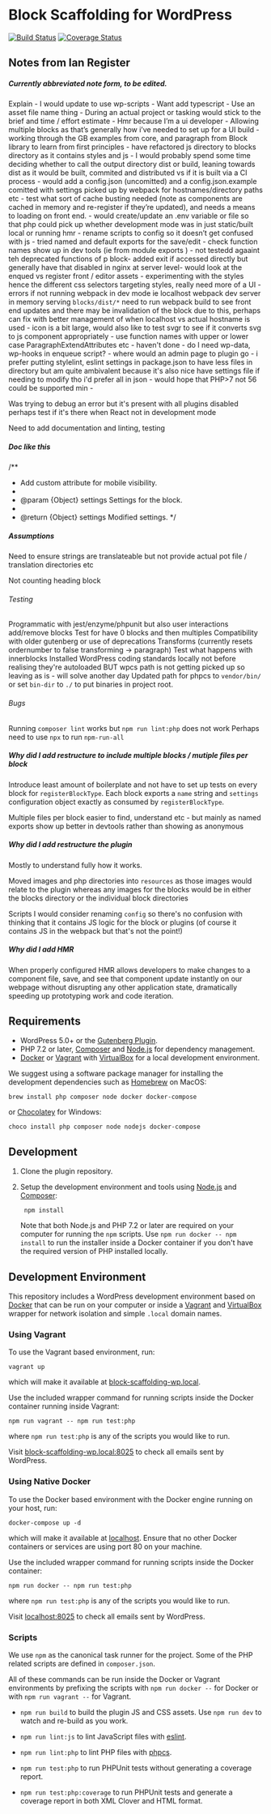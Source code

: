 # Block Scaffolding for WordPress

[![Build Status](https://travis-ci.com/xwp/block-scaffolding-wp.svg?branch=master)](https://travis-ci.com/xwp/block-scaffolding-wp)
[![Coverage Status](https://coveralls.io/repos/github/xwp/block-scaffolding-wp/badge.svg?branch=master)](https://coveralls.io/github/xwp/block-scaffolding-wp?branch=master)

## Notes from Ian Register

##### Currently abbreviated note form, to be edited.

Explain - I would update to use wp-scripts - Want add typescript - Use an asset file name thing - During an actual project or tasking would stick to the brief and time / effort estimate - Hmr because I’m a ui developer - Allowing multiple blocks as that’s generally how i’ve needed to set up for a UI build - working through the GB examples from core, and paragraph from Block library to learn from first principles - have refactored js directory to blocks directory as it contains styles and js - I would probably spend some time deciding whether to call the output directory dist or build, leaning towards dist as it would be built, commited and distributed vs if it is built via a CI process - would add a config.json (uncomitted) and a config.json.example comitted with settings picked up by webpack for hostnames/directory paths etc - test what sort of cache busting needed (note as components are cached in memory and re-register if they’re updated), and needs a means to loading on front end. - would create/update an .env variable or file so that php could pick up whether development mode was in just static/built local or running hmr - rename scripts to config so it doesn’t get confused with js - tried named and default exports for the save/edit - check function names show up in dev tools (ie from module exports ) - not testedd agaaint teh deprecated functions of p block-  added exit if accessed directly but generally have that disabled in nginx at server level- would look at the enqued vs register front / editor assets - experimenting with the styles hence the different css selectors targeting styles, really need more of a UI - errors if not running webpack in dev mode ie localhost webpack dev server in memory serving `blocks/dist/*` need to run webpack build to see front end updates and there may be invalidation of the block due to this, perhaps can fix with better management of when localhost vs actual hostname is used - icon is a bit large, would also like to test svgr to see if it converts svg to js component appropriately - use function names with upper or lower case ParagraphExtendAttributes etc - haven't done - do I need wp-data, wp-hooks in enqueue script? - where would an admin page to plugin go - i prefer putting stylelint, eslint settings in package.json to have less files in directory but am quite ambivalent because it's also nice have settings file if needing to modify tho i'd prefer all in json - would hope that PHP>7 not 56 could be supported min - 

Was trying to debug an error but it's present with all plugins disabled perhaps test if it's there when React not in development mode

Need to add documentation and linting, testing


##### Doc like this
/**
 * Add custom attribute for mobile visibility.
 *
 * @param {Object} settings Settings for the block.
 *
 * @return {Object} settings Modified settings.
 */

##### Assumptions
Need to ensure strings are translateable but not provide actual pot file / translation directories etc

Not counting heading block

###### Testing

Programmatic with jest/enzyme/phpunit but also user interactions add/remove blocks
Test for have 0 blocks and then multiples
Compatibility with older gutenberg or use of deprecations
Transforms (currently resets ordernumber to false transforming -> paragraph)
Test what happens with innerblocks
Installed WordPress coding standards locally not before realising they're autoloaded BUT wpcs path is not getting picked up so leaving as is - will solve another day
Updated path for phpcs to `vendor/bin/` or set `bin-dir` to `./` to put binaries in project root. 

###### Bugs

Running `composer lint` works but `npm run lint:php` does not work
Perhaps need to use `npx` to run `npm-run-all`

##### Why did I add restructure to include multiple blocks / mutiple files per block

Introduce least amount of boilerplate and not have to set up tests on every block for `registerBlockType`. Each block exports a `name` string and `settings` configuration object exactly as consumed by `registerBlockType`.

Multiple files per block easier to find, understand etc - but mainly as named exports show up better in devtools rather than showing as anonymous 

##### Why did I add restructure the plugin

Mostly to understand fully how it works.

Moved images and php directories into `resources` as those images would relate to the plugin whereas any images for the blocks would be in either the blocks directory or the individual block directories

Scripts I would consider renaming `config` so there's no confusion with thinking that it contains JS logic for the block or plugins (of course it contains JS in the webpack but that's not the point!)

##### Why did I add HMR

When properly configured HMR allows developers to make changes to a component file, save, and see that component update instantly on our webpage without disrupting any other application state, dramatically speeding up prototyping work and code iteration.

## Requirements

- WordPress 5.0+ or the [Gutenberg Plugin](https://wordpress.org/plugins/gutenberg/).
- PHP 7.2 or later, [Composer](https://getcomposer.org) and [Node.js](https://nodejs.org) for dependency management.
- [Docker](https://docs.docker.com/install/) or [Vagrant](https://www.vagrantup.com) with [VirtualBox](https://www.virtualbox.org) for a local development environment.

We suggest using a software package manager for installing the development dependencies such as [Homebrew](https://brew.sh) on MacOS:

	brew install php composer node docker docker-compose

or [Chocolatey](https://chocolatey.org) for Windows:

	choco install php composer node nodejs docker-compose


## Development

1. Clone the plugin repository.

2. Setup the development environment and tools using [Node.js](https://nodejs.org) and [Composer](https://getcomposer.org):

		npm install

	Note that both Node.js and PHP 7.2 or later are required on your computer for running the `npm` scripts. Use `npm run docker -- npm install` to run the installer inside a Docker container if you don't have the required version of PHP installed locally.

## Development Environment

This repository includes a WordPress development environment based on [Docker](https://docs.docker.com/install/) that can be run on your computer or inside a [Vagrant](https://www.vagrantup.com/) and [VirtualBox](https://www.virtualbox.org/) wrapper for network isolation and simple `.local` domain names.

### Using Vagrant

To use the Vagrant based environment, run:

	vagrant up

which will make it available at [block-scaffolding-wp.local](http://block-scaffolding-wp.local).

Use the included wrapper command for running scripts inside the Docker container running inside Vagrant:

	npm run vagrant -- npm run test:php

where `npm run test:php` is any of the scripts you would like to run.

Visit [block-scaffolding-wp.local:8025](http://block-scaffolding-wp.local:8025) to check all emails sent by WordPress.


### Using Native Docker

To use the Docker based environment with the Docker engine running on your host, run:

	docker-compose up -d

which will make it available at [localhost](http://localhost). Ensure that no other Docker containers or services are using port 80 on your machine. 

Use the included wrapper command for running scripts inside the Docker container:

	npm run docker -- npm run test:php

where `npm run test:php` is any of the scripts you would like to run.

Visit [localhost:8025](http://localhost:8025) to check all emails sent by WordPress.


### Scripts

We use `npm` as the canonical task runner for the project. Some of the PHP related scripts are defined in `composer.json`.

All of these commands can be run inside the Docker or Vagrant environments by prefixing the scripts with `npm run docker --` for Docker or with `npm run vagrant --` for Vagrant.

- `npm run build` to build the plugin JS and CSS assets. Use `npm run dev` to watch and re-build as you work.

- `npm run lint:js` to lint JavaScript files with [eslint](https://eslint.org/).

- `npm run lint:php` to lint PHP files with [phpcs](https://github.com/squizlabs/PHP_CodeSniffer).

- `npm run test:php` to run PHPUnit tests without generating a coverage report.

- `npm run test:php:coverage` to run PHPUnit tests and generate a coverage report in both XML Clover and HTML format.
